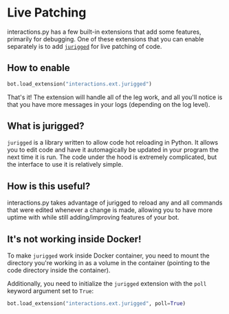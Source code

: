 # Live Patching

interactions.py has a few built-in extensions that add some features, primarily for debugging. One of these extensions that you can enable separately is to add [`jurigged`](https://github.com/breuleux/jurigged) for live patching of code.

## How to enable

```py
bot.load_extension("interactions.ext.jurigged")
```

That's it! The extension will handle all of the leg work, and all you'll notice is that you have more messages in your logs (depending on the log level).

## What is jurigged?

`jurigged` is a library written to allow code hot reloading in Python. It allows you to edit code and have it automagically be updated in your program the next time it is run. The code under the hood is extremely complicated, but the interface to use it is relatively simple.

## How is this useful?

interactions.py takes advantage of jurigged to reload any and all commands that were edited whenever a change is made, allowing you to have more uptime with while still adding/improving features of your bot.

## It's not working inside Docker!
To make `jurigged` work inside Docker container, you need to mount the directory you're working in as a volume in the container (pointing to the code directory inside the container).

Additionally, you need to initialize the `jurigged` extension with the `poll` keyword argument set to `True`:

```py
bot.load_extension("interactions.ext.jurigged", poll=True)
```
